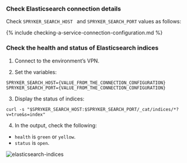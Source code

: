 ### Check Elasticsearch connection details

Check `SPRYKER_SEARCH_HOST ` and `SPRYKER_SEARCH_PORT` values as follows:

{% include checking-a-service-connection-configuration.md %}

### Check the health and status of Elasticsearch indices

1. Connect to the environment’s VPN.

2. Set the variables:

```
SPRYKER_SEARCH_HOST={VALUE_FROM_THE_CONNECTION_CONFIGURATION}
SPRYKER_SEARCH_PORT={VALUE_FROM_THE_CONNECTION_CONFIGURATION}
```

3. Display the status of indices:

```
curl -s "$SPRYKER_SEARCH_HOST:$SPRYKER_SEARCH_PORT/_cat/indices/*?v=true&s=index"
```

4. In the output, check the following:

- `health` is `green` or `yellow`.
- `status` is `open`.

![elasticsearch-indices](https://spryker.s3.eu-central-1.amazonaws.com/cloud-docs/_includes/checking-elasticsearch-indices-via-a-cli.md/elasticsearch-indices.png)
